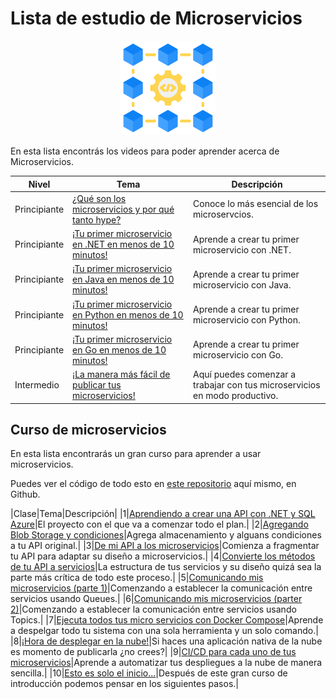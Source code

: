 # Lista de estudio de Microservicios

<!-- markdownlint-disable -->
<div align="center">
  <img src="../../assets/images/services.png" width="30%" alt="Microservices Logo">
</div>

En esta lista encontrás los videos para poder aprender acerca de Microservicios.

|Nivel|Tema|Descripción|
|-----|----|-----------|
|Principiante|[¿Qué son los microservicios y por qué tanto hype?](https://youtu.be/f7k6WuwIh8k)|Conoce lo más esencial de los microservcios.|
|Principiante|[¡Tu primer microservicio en .NET en menos de 10 minutos!](https://youtu.be/U64h5S5DfWE)|Aprende a crear tu primer microservicio con .NET.|
|Principiante|[¡Tu primer microservicio en Java en menos de 10 minutos!](https://youtu.be/fwjSgU2CLOA)|Aprende a crear tu primer microservicio con Java.|
|Principiante|[¡Tu primer microservicio en Python en menos de 10 minutos!](https://youtu.be/j48mV8PeNuI)|Aprende a crear tu primer microservicio con Python.|
|Principiante|[¡Tu primer microservicio en Go en menos de 10 minutos!](https://youtu.be/muNva2imTtc)|Aprende a crear tu primer microservicio con Go.|
|Intermedio|[¡La manera más fácil de publicar tus microservicios!](https://youtu.be/LscECJtc1ys)|Aquí puedes comenzar a trabajar con tus microservicios en modo productivo.|

## Curso de microservicios

En esta lista encontrarás un gran curso para aprender a usar microservicios.

Puedes ver el código de todo esto en [este repositorio](https://github.com/aminespinoza10/Curso-Microservicios) aquí mismo, en Github.

|Clase|Tema|Descripción|
|1|[Aprendiendo a crear una API con .NET y SQL Azure](https://youtu.be/LFo1Vaz3s_M)|El proyecto con el que va a comenzar todo el plan.|
|2|[Agregando Blob Storage y condiciones](https://youtu.be/RiLmmZex3hA)|Agrega almacenamiento y alguans condiciones a tu API original.|
|3|[De mi API a los microservicios](https://youtu.be/o1t-53TSSaA)|Comienza a fragmentar tu API para adaptar su diseño a microservicios.|
|4|[Convierte los métodos de tu API a servicios](https://youtu.be/mxQS5o6HVrk)|La estructura de tus servicios y su diseño quizá sea la parte más crítica de todo este proceso.|
|5|[Comunicando mis microservicios (parte 1)](https://youtu.be/NosvtzxYj3A)|Comenzando a establecer la comunicación entre servicios usando Queues.|
|6|[Comunicando mis microservicios (parter 2)](https://youtu.be/hHxH25g_s1c)|Comenzando a establecer la comunicación entre servicios usando Topics.|
|7|[Ejecuta todos tus micro servicios con Docker Compose](https://youtu.be/D20YlUm_5_I)|Aprende a despelgar todo tu sistema con una sola herramienta y un solo comando.|
|8|[¡Hora de desplegar en la nube!](https://youtu.be/f64KyWFujng)|Si haces una aplicación nativa de la nube es momento de publicarla ¿no crees?|
|9|[CI/CD para cada uno de tus microservicios](https://youtu.be/a-no0tt0WZE)|Aprende a automatizar tus despliegues a la nube de manera sencilla.|
|10|[Esto es solo el inicio...](https://youtu.be/qO4RLY-Y5jM)|Después de este gran curso de introducción podemos pensar en los siguientes pasos.|
